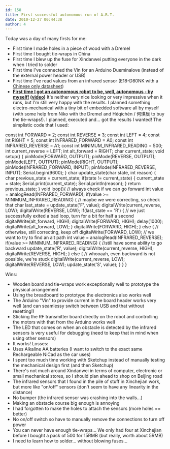 ```yaml
---
id: 158
title: First successful autonomous run of A.R.T.
date: 2010-12-27 00:44:38
author: 4
---
```


Today was a day of many firsts for me:
* First time I made holes in a piece of wood with a Dremel
* First time I bought tie-wraps in China
* First time I blew up the fuse for Xindanwei putting everyone in the dark when I tried to solder
* First time I've connected the Vin for an Arduino Dueminalove (instead of the external power header or USB)
* First time I've read values from an infrared sensor (E18-D80NK with a [Chinese only datasheet](http://www.61mcu.com/upload/E18-D80NK-DATASHEET-0410.pdf))
* **[First time I got an autonomous robot to be, well, autonomous - by myself!](http://www.youtube.com/watch?v=Vtc--IvJSNY) ([video](http://www.youtube.com/watch?v=Vtc--IvJSNY))**
It's neither very nice looking or very impressive when it runs, but I'm still very happy with the results. I planned something electro-mechanical with a tiny bit of embedded software all by myself (with some help from Niko with the Dremel and Héqíchén / 何琪辰 to buy the tie-wraps!). I planned, executed and... got the results I wanted! The simplistic code that I used:

const int FORWARD =  2;
const int REVERSE =  3;
const int LEFT = 4;
const int RIGHT =  5;
const int INFRARED_FORWARD = A0;
const int INFRARED_REVERSE = A1;
const int MINIMUM_INFRARED_READING = 500;
int current_reverse = LEFT;
int alt_forward = RIGHT;
char current_state;
void setup() {
  pinMode(FORWARD, OUTPUT);
  pinMode(REVERSE, OUTPUT);
  pinMode(LEFT, OUTPUT);
  pinMode(RIGHT, OUTPUT);
  pinMode(INFRARED_FORWARD, INPUT);
  pinMode(INFRARED_REVERSE, INPUT);
  Serial.begin(9600);
}
char update_state(char state, int reason) {
  char previous_state = current_state;
  if(state != current_state) {
    current_state = state;
    Serial.print(current_state);
    Serial.println(reason);
  }
  return previous_state;
}
void loop(){
    // always check if we can go forward
    int value = analogRead(INFRARED_FORWARD);
    if(value >= MINIMUM_INFRARED_READING) {
        // maybe we were correcting, so check that
        char last_state = update_state('F', value);
        digitalWrite(current_reverse, LOW);
        digitalWrite(REVERSE, LOW);
        if(last_state == 'R') {
          // we just successfully exited a bad loop, turn for a bit for half a second
          digitalWrite(alt_forward, HIGH);
          digitalWrite(FORWARD, HIGH);
          delay(1000);
          digitalWrite(alt_forward, LOW);
        }
        digitalWrite(FORWARD, HIGH);
    } else {
      // otherwise, still correcting, keep off
      digitalWrite(FORWARD, LOW);
      // we want to try to find an alt path
      int value = analogRead(INFRARED_REVERSE);
      if(value >= MINIMUM_INFRARED_READING) {
        //still have some ability to go backward
        update_state('R', value);
        digitalWrite(current_reverse, HIGH);
        digitalWrite(REVERSE, HIGH);
      } else {
        // whooaah, even backward is not possible, we're stuck
        digitalWrite(current_reverse, LOW);
        digitalWrite(REVERSE, LOW);
        update_state('S', value);
      }
    }
}

Wins:
* Wooden board and tie-wraps work exceptionally well to prototype the physical arrangement
* Using the breadboard to prototype the electronics also works well
* The Arduino "Vin" to provide current in the board header works very well (and can seamlessy switch between USB and that without resetting!)
* Sticking the RF transmitter board directly on the robot and controlling the motors with that from the Arduino works well
* The LED that comes on when an obstacle is detected by the infrared sensors is very useful for debugging (need to keep that in mind when using other sensors)
* It works!
Losses:
* Uses Alkaline AA batteries (I want to switch to the exact same Rechargeable NiCad as the car uses)
* I spent too much time working with Sketchup instead of manually testing the mechanical design first (and then Sketchup)
* There's not much around Xindanwei in terms of computer, electronic or small mechanical stores, so I should plan ahead to shop on Beijing road
* The infrared sensors that I found in the pile of stuff in Xinchejian work, but more like "on/off" sensors (don't seem to have any linearity in the distance)
* No bumper (the infrared sensor was crashing into the walls...)
* Making an obstacle course big enough is annoying
* I had forgotten to make the holes to attach the sensors (more holes == better)
* No on/off switch so have to manually remove the connections to turn off power
* You can never have enough tie-wraps... We only had four at Xinchejian before I bought a pack of 500 for 15RMB (but really, worth about 5RMB)
* I need to learn how to solder... without blowing fuses...